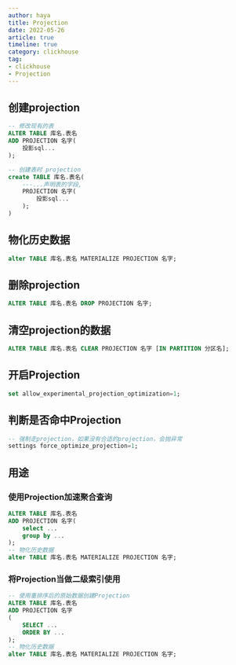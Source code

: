```yaml
---
author: haya
title: Projection
date: 2022-05-26
article: true
timeline: true
category: clickhouse
tag:
- clickhouse
- Projection
---
```


## 创建projection

```sql
-- 修改现有的表
ALTER TABLE 库名.表名
ADD PROJECTION 名字(
    投影sql...
);

-- 创建表时 projection
create TABLE 库名.表名(
    ---...声明表的字段,
    PROJECTION 名字(
        投影sql...
    );
)
```

## 物化历史数据

```sql
alter TABLE 库名.表名 MATERIALIZE PROJECTION 名字;
```

## 删除projection
```sql
ALTER TABLE 库名.表名 DROP PROJECTION 名字;
```

## 清空projection的数据
```sql
ALTER TABLE 库名.表名 CLEAR PROJECTION 名字 [IN PARTITION 分区名];
```

## 开启Projection
```sql
set allow_experimental_projection_optimization=1;
```

## 判断是否命中Projection
```sql
-- 强制走projection，如果没有合适的projection，会抛异常
settings force_optimize_projection=1;
```

## 用途
### 使用Projection加速聚合查询

```sql
ALTER TABLE 库名.表名
ADD PROJECTION 名字(
    select ...
    group by ...
);
-- 物化历史数据
alter TABLE 库名.表名 MATERIALIZE PROJECTION 名字;
```

### 将Projection当做二级索引使用
```sql
-- 使用重排序后的原始数据创建Projection
ALTER TABLE 库名.表名
ADD PROJECTION 名字
(
    SELECT ...
    ORDER BY ...
);
-- 物化历史数据
alter TABLE 库名.表名 MATERIALIZE PROJECTION 名字;
```